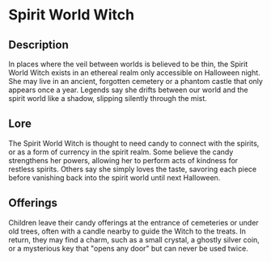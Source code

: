 # Spirit World Witch

## Description

In places where the veil between worlds is believed to be thin, the Spirit World Witch exists in an ethereal realm only accessible on Halloween night. She may live in an ancient, forgotten cemetery or a phantom castle that only appears once a year. Legends say she drifts between our world and the spirit world like a shadow, slipping silently through the mist.

## Lore

The Spirit World Witch is thought to need candy to connect with the spirits, or as a form of currency in the spirit realm. Some believe the candy strengthens her powers, allowing her to perform acts of kindness for restless spirits. Others say she simply loves the taste, savoring each piece before vanishing back into the spirit world until next Halloween.

## Offerings

Children leave their candy offerings at the entrance of cemeteries or under old trees, often with a candle nearby to guide the Witch to the treats. In return, they may find a charm, such as a small crystal, a ghostly silver coin, or a mysterious key that "opens any door" but can never be used twice.
